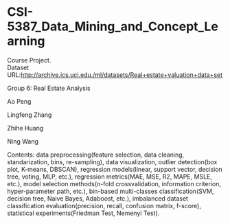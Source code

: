 # CSI-5387_Data_Mining_and_Concept_Learning
Course Project. <br>
Dataset URL:http://archive.ics.uci.edu./ml/datasets/Real+estate+valuation+data+set

Group 6: Real Estate Analysis

Ao Peng

Lingfeng Zhang

Zhihe Huang

Ning Wang

Contents: data preprocessing(feature selection, data cleaning, standarization, bins, re-sampling), data visualization, outlier detection(box plot, K-means, DBSCAN), regression models(linear, support vector, decision tree, voting, MLP, etc.), regression metrics(MAE, MSE, R2, MAPE, MSLE, etc.), model selection methods(n-fold crossvalidation, information criterion, hyper-parameter path, etc.), bin-based multi-classes classification(SVM, decision tree, Naive Bayes, Adaboost, etc.), imbalanced dataset classification evaluation(precision, recall, confusion matrix, f-score), statistical experiments(Friedman Test, Nemenyi Test).
